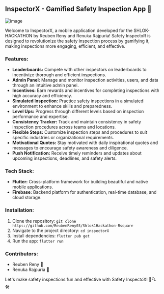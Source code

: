 ## InspectorX - Gamified Safety Inspection App 🚀

![image](https://github.com/ReubenReny03/Shlok1Hackathon-Rsquare/assets/91770238/1c4b42b1-df2f-4e53-9a9f-0f032d563286)


Welcome to InspectorX, a mobile application developed for the SHLOK-HACKATHON by Reuben Reny and Renuka Rajpuria! Safety InspectoR is designed to revolutionize the safety inspection process by gamifying it, making inspections more engaging, efficient, and effective.

### Features:
- **Leaderboards:** Compete with other inspectors on leaderboards to incentivize thorough and efficient inspections.
- **Admin Panel:** Manage and monitor inspection activities, users, and data through an intuitive admin panel.
- **Incentives:** Earn rewards and incentives for completing inspections with high accuracy and efficiency.
- **Simulated Inspection:** Practice safety inspections in a simulated environment to enhance skills and preparedness.
- **Level Ups:** Progress through different levels based on inspection performance and expertise.
- **Consistency Tracker:** Track and maintain consistency in safety inspection procedures across teams and locations.
- **Flexible Steps:** Customize inspection steps and procedures to suit specific industries or organizational requirements.
- **Motivational Quotes:** Stay motivated with daily inspirational quotes and messages to encourage safety awareness and diligence.
- **Push Notification:** Receive timely reminders and updates about upcoming inspections, deadlines, and safety alerts.

### Tech Stack:
- **Flutter:** Cross-platform framework for building beautiful and native mobile applications.
- **Firebase:** Backend platform for authentication, real-time database, and cloud storage.

### Installation:
1. Clone the repository: `git clone https://github.com/ReubenReny03/Shlok1Hackathon-Rsquare`
2. Navigate to the project directory: `cd inspectorX`
3. Install dependencies: `flutter pub get`
4. Run the app: `flutter run`

### Contributors:
- Reuben Reny 🚀
- Renuka Rajpuria 🌟

Let's make safety inspections fun and effective with Safety InspectoX! 💪🔍🛠️
